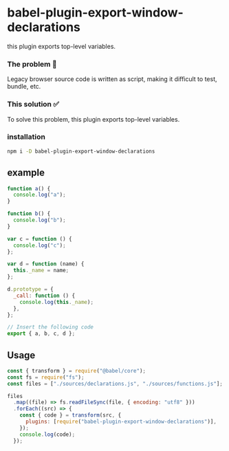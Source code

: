 # babel-plugin-export-window-declarations
this plugin exports top-level variables.

### The problem 🤨
Legacy browser source code is written as script, making it difficult to test, bundle, etc.

### This solution ✅
To solve this problem, this plugin exports top-level variables.

### installation 
```bash
npm i -D babel-plugin-export-window-declarations
```

## example
```javascript
function a() {
  console.log("a");
}

function b() {
  console.log("b");
}

var c = function () {
  console.log("c");
};

var d = function (name) {
  this._name = name;
};

d.prototype = {
  _call: function () {
    console.log(this._name);
  },
};

// Insert the following code
export { a, b, c, d };
```

## Usage

```javascript
const { transform } = require("@babel/core");
const fs = require("fs");
const files = ["./sources/declarations.js", "./sources/functions.js"];

files
  .map((file) => fs.readFileSync(file, { encoding: "utf8" }))
  .forEach((src) => {
    const { code } = transform(src, {
      plugins: [require("babel-plugin-export-window-declarations")],
    });
    console.log(code);
  });

```